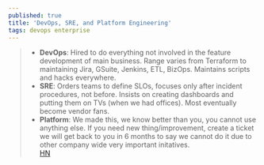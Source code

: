 ```yaml
---
published: true
title: 'DevOps, SRE, and Platform Engineering'
tags: devops enterprise
---
```

> - **DevOps**: Hired to do everything not involved in the feature development of main business. Range varies from Terraform to maintaining Jira, GSuite, Jenkins, ETL, BizOps. Maintains scripts and hacks everywhere.  
> - **SRE**: Orders teams to define SLOs, focuses only after incident procedures, not before. Insists on creating dashboards and putting them on TVs (when we had offices). Most eventually become vendor fans.  
> - **Platform**: We made this, we know better than you, you cannot use anything else. If you need new thing/improvement, create a ticket we will get back to you in 6 months to say we cannot do it due to other company wide very important initatives.  
>   [HN](https://news.ycombinator.com/item?id=28139381)